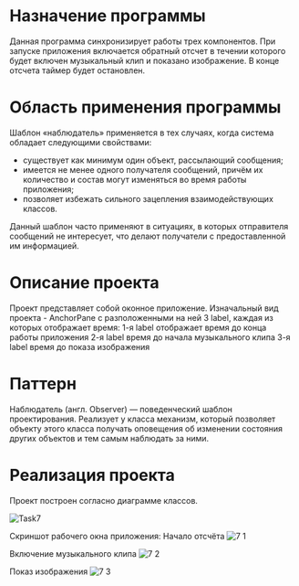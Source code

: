 
# Назначение программы

Данная программа синхронизирует работы трех компонентов. При запуске приложения включается обратный отсчет в течении которого будет включен музыкальный клип и показано изображение. В конце отсчета таймер будет остановлен.

# Область применения программы

Шаблон «наблюдатель» применяется в тех случаях, когда система обладает следующими свойствами:

* существует как минимум один объект, рассылающий сообщения;
* имеется не менее одного получателя сообщений, причём их количество и состав могут изменяться во время работы приложения;
* позволяет избежать сильного зацепления взаимодействующих классов.

Данный шаблон часто применяют в ситуациях, в которых отправителя сообщений не интересует, что делают получатели с предоставленной им информацией.

# Описание проекта

Проект представляет собой оконное приложение. Изначальный вид проекта - AnchorPane с разположенными на ней 3 label, каждая из которых отображает время:
1-я label отображает время до конца работы приложения
2-я label время до начала музыкального клипа
3-я label время до показа изображения

# Паттерн

Наблюдатель (англ. Observer) — поведенческий шаблон проектирования. Реализует у класса механизм, который позволяет объекту этого класса получать оповещения об изменении состояния других объектов и тем самым наблюдать за ними.

# Реализация проекта

Проект построен согласно диаграмме классов.

![Task7](https://user-images.githubusercontent.com/80450495/114278316-ea512f80-9a37-11eb-84a2-738be050fac8.png)

Скриншот рабочего окна приложения:
Начало отсчёта
![7 1](https://user-images.githubusercontent.com/80450495/119039324-cd0b6b80-b9bc-11eb-8c8b-e881efae881a.jpg)


Включение музыкального клипа
![7 2](https://user-images.githubusercontent.com/80450495/119039337-d09ef280-b9bc-11eb-9875-7037d3a15905.jpg)


Показ изображения
![7 3](https://user-images.githubusercontent.com/80450495/119039342-d268b600-b9bc-11eb-814e-a807691db0d4.jpg)


